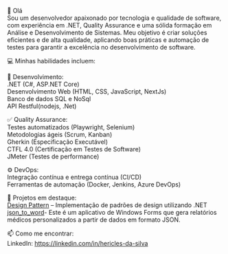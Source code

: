 👋 Olá  
Sou um desenvolvedor apaixonado por tecnologia e qualidade de software, com experiência em .NET, Quality Assurance e uma sólida formação em Análise e Desenvolvimento de Sistemas. Meu objetivo é criar soluções eficientes e de alta qualidade, aplicando boas práticas e automação de testes para garantir a excelência no desenvolvimento de software.

💻 Minhas habilidades incluem:  

🔧 Desenvolvimento:     
.NET (C#, ASP.NET Core)   
Desenvolvimento Web (HTML, CSS, JavaScript, NextJs)   
Banco de dados SQL e NoSql   
API Restful(nodejs, .Net)   

✅ Quality Assurance:  
Testes automatizados (Playwright, Selenium)  
Metodologias ágeis (Scrum, Kanban)  
Gherkin (Especificação Executável)  
CTFL 4.0 (Certificação em Testes de Software)  
JMeter (Testes de performance)  

⚙️ DevOps:  
Integração contínua e entrega contínua (CI/CD)  
Ferramentas de automação (Docker, Jenkins, Azure DevOps)  

🚀 Projetos em destaque:  
[Design Pattern](https://github.com/IamDev01/Design_Pattern) – Implementação de padrões de design utilizando .NET  
[json_to_word](https://github.com/IamDev01/json_to_word)- Este é um aplicativo de Windows Forms que gera relatórios médicos personalizados a partir de dados em formato JSON.


📫 Como me encontrar:  
LinkedIn: https://linkedin.com/in/hericles-da-silva

